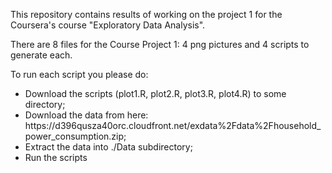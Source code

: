 This repository contains results of working on the project 1 for the Coursera's course "Exploratory Data Analysis". 

There are 8 files for the Course Project 1: 4 png pictures and 4 scripts to generate each.

To run each script you please do:
<ul>
<li>Download the scripts (plot1.R, plot2.R, plot3.R, plot4.R) to some directory;
<li>Download the data from here: https://d396qusza40orc.cloudfront.net/exdata%2Fdata%2Fhousehold_power_consumption.zip;
<li>Extract the data into ./Data subdirectory;
<li>Run the scripts
</ul>
